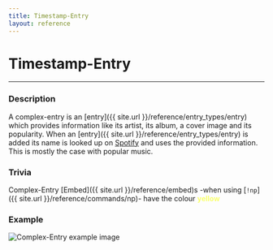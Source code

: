 ```yaml
---
title: Timestamp-Entry
layout: reference
---
```

# Timestamp-Entry
---
### Description
A complex-entry is an [entry]({{ site.url }}/reference/entry_types/entry) which provides information like its artist, its album, a cover image and its popularity. When an [entry]({{ site.url }}/reference/entry_types/entry) is added its name is looked up on [Spotify](https://www.spotify.com/) and uses the provided information. This is mostly the case with popular music.
### Trivia
Complex-Entry [Embed]({{ site.url }}/reference/embed)s -when using [`!np`]({{ site.url }}/reference/commands/np)- have the colour **<span style="color:#F9FF6E">yellow</span>**
### Example
![Complex-Entry example image](https://raw.githubusercontent.com/siku2/MusicBot/master/docs/assets/complex-entry.PNG)
